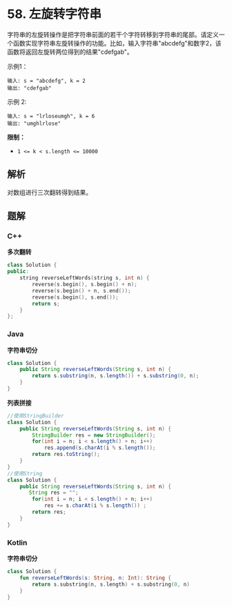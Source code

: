 # 58. 左旋转字符串

字符串的左旋转操作是把字符串前面的若干个字符转移到字符串的尾部。请定义一个函数实现字符串左旋转操作的功能。比如，输入字符串"abcdefg"和数字2，该函数将返回左旋转两位得到的结果"cdefgab"。

示例1：

```
输入: s = "abcdefg", k = 2
输出: "cdefgab"
```

示例 2:

    输入: s = "lrloseumgh", k = 6
    输出: "umghlrlose"

**限制：**

- `1 <= k < s.length <= 10000`

## 解析

对数组进行三次翻转得到结果。



## 题解

### C++

**多次翻转**

~~~c++
class Solution {
public:
    string reverseLeftWords(string s, int n) {
        reverse(s.begin(), s.begin() + n);
        reverse(s.begin() + n, s.end());
        reverse(s.begin(), s.end());
        return s;
    }
};
~~~



### Java

**字符串切分**

```java
class Solution {
    public String reverseLeftWords(String s, int n) {
        return s.substring(n, s.length()) + s.substring(0, n);
    }
}
```

**列表拼接**

```java
//使用StringBuilder
class Solution {
    public String reverseLeftWords(String s, int n) {
        StringBuilder res = new StringBuilder();
        for(int i = n; i < s.length() + n; i++)
            res.append(s.charAt(i % s.length());
        return res.toString();
    }
}
//使用String                       
class Solution {
    public String reverseLeftWords(String s, int n) {
       String res = "";
        for(int i = n; i < s.length() + n; i++)
            res += s.charAt(i % s.length()) ;
        return res;
    }
}
```



### Kotlin

**字符串切分**

```kotlin
class Solution {
    fun reverseLeftWords(s: String, n: Int): String {
        return s.substring(n, s.length) + s.substring(0, n)
    }
}
```

